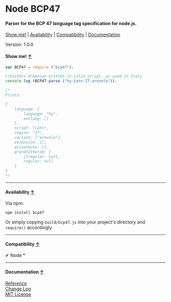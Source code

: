 <a name="start"></a>

Node BCP47
==========

#### Parser for the BCP 47 language tag specification for node.js. ####

[Show me!](#showme) | [Availability](#availability) | [Compatibility](#compatibility) | [Documentation](#documentation)

Version: 1.0.0

<a name="showme"></a>
#### Show me! [↑](#start) ####

```javascript
var BCP47 = require ("bcp47");

//Eastern Armenian written in Latin script, as used in Italy
console.log (BCP47.parse ("hy-Latn-IT-arevela"));

/*
Prints:

{
	language: {
		language: "hy",
		extlang: []
	},
	script: "Latn",
	region: "IT",
	variant: ["arevela"],
	extension: [],
	privateuse: [],
	grandfathered: {
		irregular: null,
		regular: null
	}
}
*/
```

***

<a name="availability"></a>
#### Availability [↑](#start) ####

Via npm:

```
npm install bcp47
```

Or simply copying `build/bcp47.js` into your project's directory and `require()` accordingly.

***

<a name="compatibility"></a>
#### Compatibility [↑](#start) ####

✔ Node *

***

<a name="documentation"></a>
#### Documentation [↑](#start) ####
 
[Reference](https://github.com/Gagle/Node-BCP47/wiki/Reference)  
[Change Log](https://github.com/Gagle/Node-BCP47/wiki/Change-Log)  
[MIT License](https://github.com/Gagle/Node-BCP47/blob/master/LICENSE)